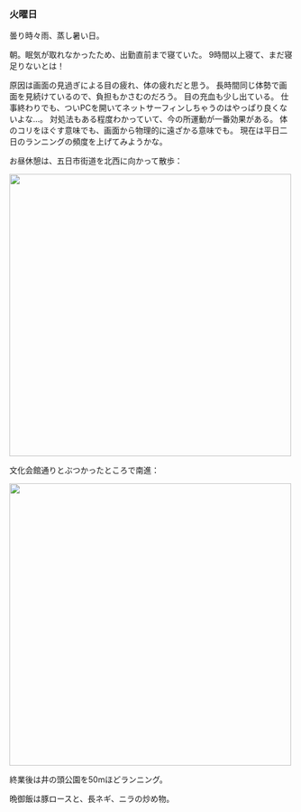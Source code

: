 ### 火曜日

曇り時々雨、蒸し暑い日。

朝。眠気が取れなかったため、出勤直前まで寝ていた。
9時間以上寝て、まだ寝足りないとは！

原因は画面の見過ぎによる目の疲れ、体の疲れだと思う。
長時間同じ体勢で画面を見続けているので、負担もかさむのだろう。
目の充血も少し出ている。
仕事終わりでも、ついPCを開いてネットサーフィンしちゃうのはやっぱり良くないよな...。
対処法もある程度わかっていて、今の所運動が一番効果がある。
体のコリをほぐす意味でも、画面から物理的に遠ざかる意味でも。
現在は平日二日のランニングの頻度を上げてみようかな。

お昼休憩は、五日市街道を北西に向かって散歩：

<img src="https://i.imgur.com/1ICOPZ8.jpg" width="500">

文化会館通りとぶつかったところで南進：

<img src="https://i.imgur.com/r79oRAD.jpg" width="500">

終業後は井の頭公園を50mほどランニング。

晩御飯は豚ロースと、長ネギ、ニラの炒め物。